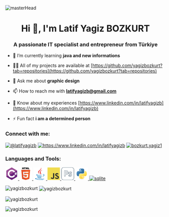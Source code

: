 ![masterHead]([[[[https://media.licdn.com/dms/image/v2/D4D16AQHnqjT6gmfn2w/profile-displaybackgroundimage-shrink_350_1400/B4DZlXiNbMJkAY-/0/1758110211240?e=1761177600&v=beta&t=NkeUy_Kry-77iebw2X7Fqym5IZHgqPOGjXyNPMMiug8](https://imgur.com/a/gS3NvHL)](https://media.licdn.com/dms/image/v2/D4D16AQHnqjT6gmfn2w/profile-displaybackgroundimage-shrink_350_1400/B4DZlXiNbMJkAY-/0/1758110211240?e=1761177600&v=beta&t=NkeUy_Kry-77iebw2X7Fqym5IZHgqPOGjXyNPMMiug8)](https://media.licdn.com/dms/image/v2/D4D16AQHnqjT6gmfn2w/profile-displaybackgroundimage-shrink_350_1400/B4DZlXiNbMJkAY-/0/1758110211240?e=1761177600&v=beta&t=NkeUy_Kry-77iebw2X7Fqym5IZHgqPOGjXyNPMMiug8)](https://media.licdn.com/dms/image/v2/D4D16AQHnqjT6gmfn2w/profile-displaybackgroundimage-shrink_350_1400/B4DZlXiNbMJkAY-/0/1758110211240?e=1761177600&v=beta&t=NkeUy_Kry-77iebw2X7Fqym5IZHgqPOGjXyNPMMiug8))


<h1 align="center">Hi 👋, I'm Latif Yagiz BOZKURT</h1>
<h3 align="center">A passionate IT specialist and entrepreneur from Türkiye</h3>


- 🌱 I’m currently learning **java and new informations**

- 👨‍💻 All of my projects are available at [https://github.com/yagizbozkurt?tab=repositories](https://github.com/yagizbozkurt?tab=repositories)

- 💬 Ask me about **graphic design**

- 📫 How to reach me with **latifyagizb@gmail.com**

- 📄 Know about my experiences [https://www.linkedin.com/in/latifyagizb](https://www.linkedin.com/in/latifyagizb)

- ⚡ Fun fact **i am a determined person**

<h3 align="left">Connect with me:</h3>
<p align="left">
<a href="https://twitter.com/@latifyagizb" target="blank"><img align="center" src="https://raw.githubusercontent.com/rahuldkjain/github-profile-readme-generator/master/src/images/icons/Social/twitter.svg" alt="@latifyagizb" height="30" width="40" /></a>
<a href="https://linkedin.com/in/latifyagizb" target="blank"><img align="center" src="https://raw.githubusercontent.com/rahuldkjain/github-profile-readme-generator/master/src/images/icons/Social/linked-in-alt.svg" alt="https://www.linkedin.com/in/latifyagizb" height="30" width="40" /></a>
<a href="https://instagram.com/bozkurt.yagiz1" target="blank"><img align="center" src="https://raw.githubusercontent.com/rahuldkjain/github-profile-readme-generator/master/src/images/icons/Social/instagram.svg" alt="bozkurt.yagiz1" height="30" width="40" /></a>
</p>

<h3 align="left">Languages and Tools:</h3>
<p align="left"> <a href="https://www.w3schools.com/cs/" target="_blank" rel="noreferrer"> <img src="https://raw.githubusercontent.com/devicons/devicon/master/icons/csharp/csharp-original.svg" alt="csharp" width="40" height="40"/> </a> <a href="https://www.w3.org/html/" target="_blank" rel="noreferrer"> <img src="https://raw.githubusercontent.com/devicons/devicon/master/icons/html5/html5-original-wordmark.svg" alt="html5" width="40" height="40"/> </a> <a href="https://www.java.com" target="_blank" rel="noreferrer"> <img src="https://raw.githubusercontent.com/devicons/devicon/master/icons/java/java-original.svg" alt="java" width="40" height="40"/> </a> <a href="https://developer.mozilla.org/en-US/docs/Web/JavaScript" target="_blank" rel="noreferrer"> <img src="https://raw.githubusercontent.com/devicons/devicon/master/icons/javascript/javascript-original.svg" alt="javascript" width="40" height="40"/> </a> <a href="https://www.photoshop.com/en" target="_blank" rel="noreferrer"> <img src="https://raw.githubusercontent.com/devicons/devicon/master/icons/photoshop/photoshop-line.svg" alt="photoshop" width="40" height="40"/> </a> <a href="https://www.python.org" target="_blank" rel="noreferrer"> <img src="https://raw.githubusercontent.com/devicons/devicon/master/icons/python/python-original.svg" alt="python" width="40" height="40"/> </a> <a href="https://www.sqlite.org/" target="_blank" rel="noreferrer"> <img src="https://www.vectorlogo.zone/logos/sqlite/sqlite-icon.svg" alt="sqlite" width="40" height="40"/> </a> </p>

<p><img align="left" src="https://github-readme-stats.vercel.app/api/top-langs?username=yagizbozkurt&show_icons=true&locale=en&layout=compact" alt="yagizbozkurt" /></p>

<p>&nbsp;<img align="center" src="https://github-readme-stats.vercel.app/api?username=yagizbozkurt&show_icons=true&locale=en" alt="yagizbozkurt" /></p>

<p><img align="center" src="https://github-readme-streak-stats.herokuapp.com/?user=yagizbozkurt&" alt="yagizbozkurt" /></p>

<p align="left"> <img src="https://komarev.com/ghpvc/?username=yagizbozkurt&label=Profile%20views&color=0e75b6&style=flat" alt="yagizbozkurt" /> </p>

